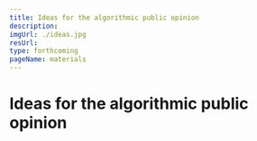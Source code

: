 ```yaml
---
title: Ideas for the algorithmic public opinion
description: 
imgUrl: ./ideas.jpg
resUrl: 
type: forthcoming
pageName: materials
---
```


# Ideas for the algorithmic public opinion
